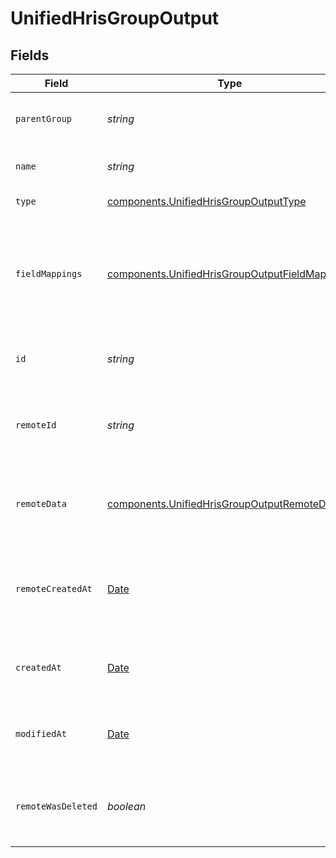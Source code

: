 # UnifiedHrisGroupOutput


## Fields

| Field                                                                                                            | Type                                                                                                             | Required                                                                                                         | Description                                                                                                      | Example                                                                                                          |
| ---------------------------------------------------------------------------------------------------------------- | ---------------------------------------------------------------------------------------------------------------- | ---------------------------------------------------------------------------------------------------------------- | ---------------------------------------------------------------------------------------------------------------- | ---------------------------------------------------------------------------------------------------------------- |
| `parentGroup`                                                                                                    | *string*                                                                                                         | :heavy_minus_sign:                                                                                               | The UUID of the parent group                                                                                     | 801f9ede-c698-4e66-a7fc-48d19eebaa4f                                                                             |
| `name`                                                                                                           | *string*                                                                                                         | :heavy_minus_sign:                                                                                               | The name of the group                                                                                            | Engineering Team                                                                                                 |
| `type`                                                                                                           | [components.UnifiedHrisGroupOutputType](../../models/components/unifiedhrisgroupoutputtype.md)                   | :heavy_minus_sign:                                                                                               | The type of the group                                                                                            | DEPARTMENT                                                                                                       |
| `fieldMappings`                                                                                                  | [components.UnifiedHrisGroupOutputFieldMappings](../../models/components/unifiedhrisgroupoutputfieldmappings.md) | :heavy_minus_sign:                                                                                               | The custom field mappings of the object between the remote 3rd party & Panora                                    | {<br/>"custom_field_1": "value1",<br/>"custom_field_2": "value2"<br/>}                                           |
| `id`                                                                                                             | *string*                                                                                                         | :heavy_minus_sign:                                                                                               | The UUID of the group record                                                                                     | 801f9ede-c698-4e66-a7fc-48d19eebaa4f                                                                             |
| `remoteId`                                                                                                       | *string*                                                                                                         | :heavy_minus_sign:                                                                                               | The remote ID of the group in the context of the 3rd Party                                                       | group_1234                                                                                                       |
| `remoteData`                                                                                                     | [components.UnifiedHrisGroupOutputRemoteData](../../models/components/unifiedhrisgroupoutputremotedata.md)       | :heavy_minus_sign:                                                                                               | The remote data of the group in the context of the 3rd Party                                                     | {<br/>"raw_data": {<br/>"additional_field": "some value"<br/>}<br/>}                                             |
| `remoteCreatedAt`                                                                                                | [Date](https://developer.mozilla.org/en-US/docs/Web/JavaScript/Reference/Global_Objects/Date)                    | :heavy_minus_sign:                                                                                               | The date when the group was created in the 3rd party system                                                      | 2024-10-01T12:00:00Z                                                                                             |
| `createdAt`                                                                                                      | [Date](https://developer.mozilla.org/en-US/docs/Web/JavaScript/Reference/Global_Objects/Date)                    | :heavy_minus_sign:                                                                                               | The created date of the group record                                                                             | 2024-10-01T12:00:00Z                                                                                             |
| `modifiedAt`                                                                                                     | [Date](https://developer.mozilla.org/en-US/docs/Web/JavaScript/Reference/Global_Objects/Date)                    | :heavy_minus_sign:                                                                                               | The last modified date of the group record                                                                       | 2024-10-01T12:00:00Z                                                                                             |
| `remoteWasDeleted`                                                                                               | *boolean*                                                                                                        | :heavy_minus_sign:                                                                                               | Indicates if the group was deleted in the remote system                                                          | false                                                                                                            |